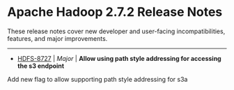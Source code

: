 
<!---
# Licensed to the Apache Software Foundation (ASF) under one
# or more contributor license agreements.  See the NOTICE file
# distributed with this work for additional information
# regarding copyright ownership.  The ASF licenses this file
# to you under the Apache License, Version 2.0 (the
# "License"); you may not use this file except in compliance
# with the License.  You may obtain a copy of the License at
#
#     http://www.apache.org/licenses/LICENSE-2.0
#
# Unless required by applicable law or agreed to in writing, software
# distributed under the License is distributed on an "AS IS" BASIS,
# WITHOUT WARRANTIES OR CONDITIONS OF ANY KIND, either express or implied.
# See the License for the specific language governing permissions and
# limitations under the License.
-->
# Apache Hadoop  2.7.2 Release Notes

These release notes cover new developer and user-facing incompatibilities, features, and major improvements.


---

* [HDFS-8727](https://issues.apache.org/jira/browse/HDFS-8727) | *Major* | **Allow using path style addressing for accessing the s3 endpoint**

Add new flag to allow supporting path style addressing for s3a



